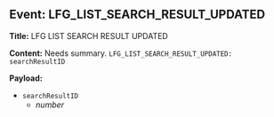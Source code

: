 ## Event: LFG_LIST_SEARCH_RESULT_UPDATED

**Title:** LFG LIST SEARCH RESULT UPDATED

**Content:**
Needs summary.
`LFG_LIST_SEARCH_RESULT_UPDATED: searchResultID`

**Payload:**
- `searchResultID`
  - *number*